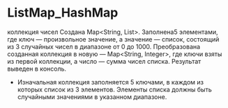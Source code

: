# ListMap_HashMap
коллекция чисел
Создана Map<String, List<Integer>>. Заполнена5 элементами, где ключ — произвольное значение, а значение — список, состоящий из 3 случайных чисел в диапазоне от 0 до 1000.
Преобразована созданная коллекция в новую — Map<String, Integer>, где ключи взяты из первой коллекции, а число — сумма чисел списка. Результат выведен в консоль.
- Изначальная коллекция заполняется 5 ключами, в каждом из которых список из 3 элементов. Элементы списка должны быть случайными значениями в указанном диапазоне.

